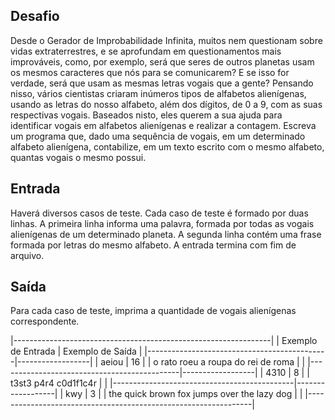 ## Desafio

Desde o Gerador de Improbabilidade Infinita, muitos nem questionam sobre vidas extraterrestres, e se aprofundam em questionamentos mais
improváveis, como, por exemplo, será que seres de outros planetas usam os mesmos caracteres que nós para se comunicarem? E se isso for
verdade, será que usam as mesmas letras vogais que a gente? Pensando nisso, vários cientistas criaram inúmeros tipos de alfabetos alienígenas,
usando as letras do nosso alfabeto, além dos dígitos, de 0 a 9, com as suas respectivas vogais. Baseados nisto, eles querem a sua ajuda para
identificar vogais em alfabetos alienígenas e realizar a contagem.
Escreva um programa que, dado uma sequência de vogais, em um determinado alfabeto alienígena, contabilize, em um texto escrito com o mesmo
alfabeto, quantas vogais o mesmo possui.

## Entrada

Haverá diversos casos de teste. Cada caso de teste é formado por duas linhas. A primeira linha informa uma palavra, formada por todas as
vogais alienígenas de um determinado planeta. A segunda linha contém uma frase formada por letras do mesmo alfabeto. A entrada termina com
fim de arquivo.

## Saída

Para cada caso de teste, imprima a quantidade de vogais alienígenas correspondente.

|----------------------------------------------------------------|
|              Exemplo de Entrada             | Exemplo de Saída |
|---------------------------------------------|------------------|
| aeiou                                       | 16               |
| o rato roeu a roupa do rei de roma          |                  |
|---------------------------------------------|------------------|
| 4310                                        | 8                |
| t3st3 p4r4 c0d1f1c4r                        |                  |
|---------------------------------------------|------------------|
| kwy                                         | 3                |
| the quick brown fox jumps over the lazy dog |                  |
|----------------------------------------------------------------|
